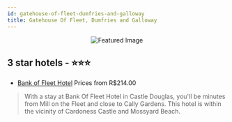 ```yaml
---
id: gatehouse-of-fleet-dumfries-and-galloway
title: Gatehouse Of Fleet, Dumfries and Galloway
---
```


<center><img src="https://i.travelapi.com/hotels/3000000/2700000/2695300/2695216/8867b82f_b.jpg" alt="Featured Image" /></center>


##  3 star hotels - ⭐️⭐️⭐️

-    [Bank of Fleet Hotel](https://us.hurb.com/hotels/gatehouse-of-fleet/bank-of-fleet-hotel-JNP-JP837180?cmp=18055) Prices from R$214.00
   > With a stay at Bank Of Fleet Hotel in Castle Douglas, you'll be minutes from Mill on the Fleet and close to Cally Gardens. This hotel is within the vicinity of Cardoness Castle and Mossyard Beach.
